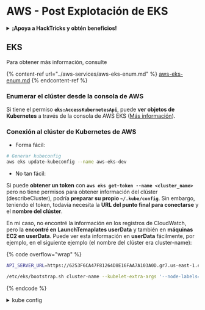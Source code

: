 # AWS - Post Explotación de EKS

<details>

<summary><strong>¡Apoya a HackTricks y obtén beneficios!</strong></summary>

* Si quieres ver a tu **empresa anunciada en HackTricks** o si quieres acceder a la **última versión de PEASS o descargar HackTricks en PDF** ¡Consulta los [**PLANES DE SUSCRIPCIÓN**](https://github.com/sponsors/carlospolop)!
* Obtén el [**swag oficial de PEASS y HackTricks**](https://peass.creator-spring.com)
* Descubre [**The PEASS Family**](https://opensea.io/collection/the-peass-family), nuestra colección de exclusivos [**NFTs**](https://opensea.io/collection/the-peass-family)
* **Únete al** 💬 [**grupo de Discord**](https://discord.gg/hRep4RUj7f) o al [**grupo de Telegram**](https://t.me/peass) o **sígueme** en **Twitter** 🐦 [**@carlospolopm**](https://twitter.com/carlospolopm).
* **Comparte tus trucos de hacking enviando PR a los repositorios de** [**HackTricks**](https://github.com/carlospolop/hacktricks) y [**HackTricks Cloud**](https://github.com/carlospolop/hacktricks-cloud).

</details>

## EKS

Para obtener más información, consulte

{% content-ref url="../aws-services/aws-eks-enum.md" %}
[aws-eks-enum.md](../aws-services/aws-eks-enum.md)
{% endcontent-ref %}

### Enumerar el clúster desde la consola de AWS

Si tiene el permiso **`eks:AccessKubernetesApi`**, puede **ver objetos de Kubernetes** a través de la consola de AWS EKS ([Más información](https://docs.aws.amazon.com/eks/latest/userguide/view-workloads.html)).

### Conexión al clúster de Kubernetes de AWS

* Forma fácil:

```bash
# Generar kubeconfig
aws eks update-kubeconfig --name aws-eks-dev
```

* No tan fácil:

Si puede **obtener un token** con **`aws eks get-token --name <cluster_name>`** pero no tiene permisos para obtener información del clúster (describeCluster), podría **preparar su propio `~/.kube/config`**. Sin embargo, teniendo el token, todavía necesita la **URL del punto final para conectarse** y el **nombre del clúster**.

En mi caso, no encontré la información en los registros de CloudWatch, pero la **encontré en LaunchTemaplates userData** y también en **máquinas EC2 en userData**. Puede ver esta información en **userData** fácilmente, por ejemplo, en el siguiente ejemplo (el nombre del clúster era cluster-name):

{% code overflow="wrap" %}
```bash
API_SERVER_URL=https://6253F6CA47F81264D8E16FAA7A103A0D.gr7.us-east-1.eks.amazonaws.com

/etc/eks/bootstrap.sh cluster-name --kubelet-extra-args '--node-labels=eks.amazonaws.com/sourceLaunchTemplateVersion=1,alpha.eksctl.io/cluster-name=cluster-name,alpha.eksctl.io/nodegroup-name=prd-ondemand-us-west-2b,role=worker,eks.amazonaws.com/nodegroup-image=ami-002539dd2c532d0a5,eks.amazonaws.com/capacityType=ON_DEMAND,eks.amazonaws.com/nodegroup=prd-ondemand-us-west-2b,type=ondemand,eks.amazonaws.com/sourceLaunchTemplateId=lt-0f0f0ba62bef782e5 --max-pods=58' --b64-cluster-ca $B64_CLUSTER_CA --apiserver-endpoint $API_SERVER_URL --dns-cluster-ip $K8S_CLUSTER_DNS_IP --use-max-pods false
```
{% endcode %}

<details>

<summary>kube config</summary>

```yaml
describe-cache-parametersapiVersion: v1
clusters:
- cluster:
    certificate-authority-data: LS0tLS1CRUdJTiBDRVJUSUZJQ0FURS0tLS0tCk1JSUMvakNDQWVhZ0F3SUJBZ0lCQURBTkJna3Foa2lHOXcwQkFRc0ZBREFWTVJNd0VRWURWUVFERXdwcmRXSmwKY201bGRHVnpNQjRYRFRJeU1USXlPREUyTWpjek1Wb1hEVE15TVRJeU5URTJNamN6TVZvd0ZURVRNQkVHQTFVRQpBeE1LYTNWaVpYSnVaWFJsY3pDQ0FTSXdEUVlKS29aSWh2Y05BUUVCQlFBRGdnRVBBRENDQVFvQ2dn